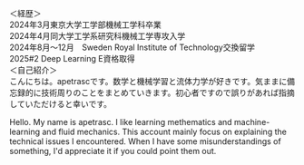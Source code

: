 ＜経歴＞  
2024年3月東京大学工学部機械工学科卒業  
2024年4月同大学工学系研究科機械工学専攻入学  
2024年8月～12月　Sweden Royal Institute of Technology交換留学  
2025#2 Deep Learning E資格取得  
＜自己紹介＞  
こんにちは。apetrascです。数学と機械学習と流体力学が好きです。気ままに備忘録的に技術周りのことをまとめていきます。初心者ですので誤りがあれば指摘していただけると幸いです。  

<Self Introduction>
Hello. My name is apetrasc. I like learning methematics and machine-learning and fluid mechanics. This account mainly focus on explaining the technical issues I encountered. When I have some misunderstandings of something, I'd appreciate it if you could point them out. 

